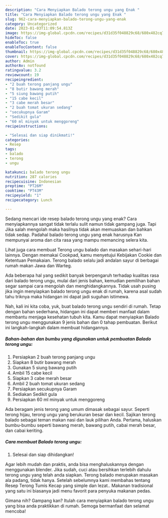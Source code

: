 ```yaml
---
description: "Cara Menyiapkan Balado terong ungu yang Enak "
title: "Cara Menyiapkan Balado terong ungu yang Enak "
slug: 962-cara-menyiapkan-balado-terong-ungu-yang-enak
category: Uncategorized
date: 2023-01-03T11:09:54.813Z
image: https://img-global.cpcdn.com/recipes/d31d35f048829c68/680x482cq70/balado-terong-ungu-foto-resep-utama.jpg
hideToc: false
enableToc: true
enableTocContent: false
thumbnail: https://img-global.cpcdn.com/recipes/d31d35f048829c68/680x482cq70/balado-terong-ungu-foto-resep-utama.jpg
cover: https://img-global.cpcdn.com/recipes/d31d35f048829c68/680x482cq70/balado-terong-ungu-foto-resep-utama.jpg
author: Admin
authorAv: notfound
ratingvalue: 3.2
reviewcount: 19
recipeingredient:
- "2 buah terong panjang ungu"
- "8 butir bawang merah"
- "5 siung bawang putih"
- "15 cabe kecil"
- "3 cabe merah besar"
- "2 buah tomat ukuran sedang"
- "secukupnya Garam"
- "Sedikit gula"
- "60 ml minyak untuk menggoreng"
recipeinstructions:

- "Selesai dan siap dinikmati!"
categories:
- Resep
tags:
- balado
- terong
- ungu

katakunci: balado terong ungu 
nutrition: 287 calories
recipecuisine: Indonesian
preptime: "PT26M"
cooktime: "PT43M"
recipeyield: "1"
recipecategory: Lunch

---
```



Sedang mencari ide resep balado terong ungu yang enak? Cara menyiapkannya sangat tidak terlalu sulit namun tidak gampang juga. Tapi Jika salah mengolah maka hasilnya tidak akan memuaskan dan bahkan tidak sedap. Padahal balado terong ungu yang enak harusnya Kan mempunyai aroma dan cita rasa yang mampu memancing selera kita.


Lihat juga cara membuat Terong ungu balado dan masakan sehari-hari lainnya. Dengan memakai Cookpad, kamu menyetujui Kebijakan Cookie dan Ketentuan Pemakaian. Terong balado selalu jadi andalan sayur di berbagai rumah makan Jawa dan Warteg.

Ada beberapa hal yang sedikit banyak berpengaruh terhadap kualitas rasa dari balado terong ungu, mulai dari jenis bahan, kemudian pemilihan bahan segar sampai cara mengolah dan menghidangkannya. Tidak usah pusing jika ingin menyiapkan balado terong ungu enak di rumah, karena asal sudah tahu triknya maka hidangan ini dapat jadi suguhan istimewa.


Nah, kali ini kita coba, yuk, buat balado terong ungu sendiri di rumah. Tetap dengan bahan sederhana, hidangan ini dapat memberi manfaat dalam membantu menjaga kesehatan tubuh kita. Kamu dapat menyiapkan Balado terong ungu menggunakan 9 jenis bahan dan 0 tahap pembuatan. Berikut ini langkah-langkah dalam membuat hidangannya.

<!--inarticleads1-->

##### Bahan-bahan dan bumbu yang digunakan untuk pembuatan Balado terong ungu:

1. Persiapkan 2 buah terong panjang ungu
1. Siapkan 8 butir bawang merah
1. Gunakan 5 siung bawang putih
1. Ambil 15 cabe kecil
1. Siapkan 3 cabe merah besar
1. Ambil 2 buah tomat ukuran sedang
1. Persiapkan secukupnya Garam
1. Sediakan Sedikit gula
1. Persiapkan 60 ml minyak untuk menggoreng


Ada beragam jenis terong yang umum dimasak sebagai sayur. Seperti terong hijau, terong ungu yang berukuran besar dan kecil. Sajikan terong balado sebagai teman makan nasi dan lauk pilihan Anda. Pertama, haluskan bumbu-bumbu seperti bawang merah, bawang putih, cabai merah besar, dan cabai keriting. 

<!--inarticleads2-->

##### Cara membuat Balado terong ungu:


1. Selesai dan siap dihidangkan!

Agar lebih mudah dan praktis, anda bisa menghaluskannya dengan menggunakan blender. Jika sudah, cuci atau bersihkan terlebih dahulu terong ungu yang telah anda siapkan. Terong balado merupakan masakan ala padang, tidak hanya. Setelah sebelumnya kami membahas tentang Resep Terong Tumis Kecap yang simple dan lezat.. Makanan tradisional yang satu ini biasanya jadi menu favorit para penyuka makanan pedas. 

Gimana nih? Gampang kan? Itulah cara menyiapkan balado terong ungu yang bisa anda praktikkan di rumah. Semoga bermanfaat dan selamat mencoba!
